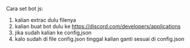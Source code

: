 Cara set bot js:
1. kalian extrac dulu filenya 
2. kalian buat bot dulu ke https://discord.com/developers/applications
3. jika sudah kalian ke config,json 
4. kalo sudah di file config.json tinggal kalian ganti sesuai di config.json
